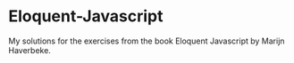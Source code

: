 # Eloquent-Javascript
My solutions for the exercises from the book Eloquent Javascript by Marijn Haverbeke.
